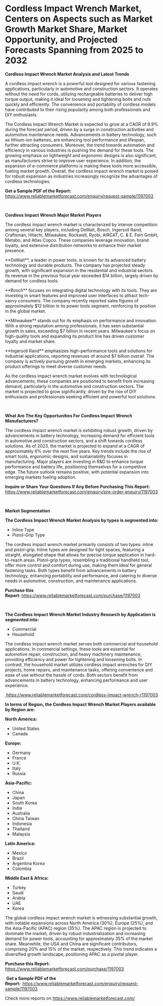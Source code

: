 <p><h1>Cordless Impact Wrench Market, Centers on Aspects such as Market Growth Market Share, Market Opportunity, and Projected Forecasts Spanning from 2025 to 2032</h1></p><p><strong>Cordless Impact Wrench Market Analysis and Latest Trends</strong></p>
<p><p>A cordless impact wrench is a powerful tool designed for various fastening applications, particularly in automotive and construction sectors. It operates without the need for cords, utilizing rechargeable batteries to deliver high torque output, making it ideal for loosening and tightening bolts and nuts quickly and efficiently. The convenience and portability of cordless models have contributed to their rising popularity among both professionals and DIY enthusiasts.</p><p>The Cordless Impact Wrench Market is expected to grow at a CAGR of 8.9% during the forecast period, driven by a surge in construction activities and automotive maintenance needs. Advancements in battery technology, such as lithium-ion batteries, are enhancing tool performance and lifespan, further attracting consumers. Moreover, the trend towards automation and efficiency in various industries is pushing the demand for these tools. The growing emphasis on lightweight and ergonomic designs is also significant, as manufacturers strive to improve user experience. In addition, the expansion of e-commerce platforms is making these tools more accessible, fueling market growth. Overall, the cordless impact wrench market is poised for robust expansion as industries increasingly recognize the advantages of cordless technologies.</p></p>
<p><strong>Get a Sample PDF of the Report:&nbsp;</strong> <a href="https://www.reliablemarketforecast.com/enquiry/request-sample/1197003?utm_campaign=2280&utm_medium=2&utm_source=Github&utm_content=ia&utm_term=19022025&utm_id=cordless-impact-wrench">https://www.reliablemarketforecast.com/enquiry/request-sample/1197003</a></p>
<p>&nbsp;</p>
<p><strong>Cordless Impact Wrench Major Market Players</strong></p>
<p><p>The cordless impact wrench market is characterized by intense competition among several key players, including DeWalt, Bosch, Ingersoll Rand, Craftsman, Hitachi, Milwaukee, Rockwell, Ryobi, AIRCAT, C. & E. Fein GmbH, Metabo, and Atlas Copco. These companies leverage innovation, brand loyalty, and extensive distribution networks to enhance their market presence.</p><p>**DeWalt**, a leader in power tools, is known for its advanced battery technology and durable products. The company has projected steady growth, with significant expansion in the residential and industrial sectors. Its revenue in the previous fiscal year exceeded $14 billion, largely driven by demand for cordless tools.</p><p>**Bosch** focuses on integrating digital technology with its tools. They are investing in smart features and improved user interfaces to attract tech-savvy consumers. The company recently reported sales figures of approximately $12 billion in its power tools segment, reinforcing its position in the global market.</p><p>**Milwaukee** stands out for its emphasis on performance and innovation. With a strong reputation among professionals, it has seen substantial growth in sales, exceeding $7 billion in recent years. Milwaukee's focus on high-quality tools and expanding its product line has driven customer loyalty and market share.</p><p>**Ingersoll Rand** emphasizes high-performance tools and solutions for industrial applications, reporting revenues of around $7 billion overall. The company is actively pursuing growth in emerging markets, enhancing its product offerings to meet diverse customer needs.</p><p>As the cordless impact wrench market evolves with technological advancements, these companies are positioned to benefit from increasing demand, particularly in the automotive and construction sectors. The market is projected to grow significantly, driven by the rise of DIY enthusiasts and professionals seeking efficient and powerful tool solutions.</p></p>
<p>&nbsp;</p>
<p><strong>What Are The Key Opportunities For Cordless Impact Wrench Manufacturers?</strong></p>
<p><p>The cordless impact wrench market is exhibiting robust growth, driven by advancements in battery technology, increasing demand for efficient tools in automotive and construction sectors, and a shift towards cordless solutions. As of 2023, the market is projected to expand at a CAGR of approximately 6% over the next five years. Key trends include the rise of smart tools, ergonomic designs, and sustainability focuses in manufacturing. Major players are investing in R&D to enhance torque performance and battery life, positioning themselves for a competitive edge. The future outlook remains positive, with potential expansion into emerging markets fueling adoption.</p></p>
<p><strong>Inquire or Share Your Questions If Any Before Purchasing This Report:</strong> <a href="https://www.reliablemarketforecast.com/enquiry/pre-order-enquiry/1197003?utm_campaign=2280&utm_medium=2&utm_source=Github&utm_content=ia&utm_term=19022025&utm_id=cordless-impact-wrench">https://www.reliablemarketforecast.com/enquiry/pre-order-enquiry/1197003</a></p>
<p>&nbsp;</p>
<p><strong>Market Segmentation</strong></p>
<p><strong>The Cordless Impact Wrench Market Analysis by types is segmented into:</strong></p>
<p><ul><li>Inline Type</li><li>Pistol-Grip Type</li></ul></p>
<p><p>The cordless impact wrench market primarily consists of two types: inline and pistol-grip. Inline types are designed for tight spaces, featuring a straight, elongated shape that allows for precise torque application in hard-to-reach areas. Pistol-grip types, resembling a traditional handheld tool, offer more control and comfort during use, making them ideal for general fastening tasks. Both types benefit from advancements in battery technology, enhancing portability and performance, and catering to diverse needs in automotive, construction, and maintenance applications.</p></p>
<p><strong>Purchase this Report:&nbsp;</strong><a href="https://www.reliablemarketforecast.com/purchase/1197003?utm_campaign=2280&utm_medium=2&utm_source=Github&utm_content=ia&utm_term=19022025&utm_id=cordless-impact-wrench">https://www.reliablemarketforecast.com/purchase/1197003</a></p>
<p>&nbsp;</p>
<p><strong>The Cordless Impact Wrench Market Industry Research by Application is segmented into:</strong></p>
<p><ul><li>Commercial</li><li>Household</li></ul></p>
<p><p>The cordless impact wrench market serves both commercial and household applications. In commercial settings, these tools are essential for automotive repair, construction, and heavy machinery maintenance, providing efficiency and power for tightening and loosening bolts. In contrast, the household market utilizes cordless impact wrenches for DIY projects, home repairs, and maintenance tasks, offering convenience and ease of use without the hassle of cords. Both sectors benefit from advancements in battery technology, enhancing performance and user experience.</p></p>
<p><a href="https://www.reliablemarketforecast.com/cordless-impact-wrench-r1197003?utm_campaign=2280&utm_medium=2&utm_source=Github&utm_content=ia&utm_term=19022025&utm_id=cordless-impact-wrench">&nbsp;https://www.reliablemarketforecast.com/cordless-impact-wrench-r1197003</a></p>
<p><strong>In terms of Region, the Cordless Impact Wrench Market Players available by Region are:</strong></p>
<p>
    <p> <strong> North America: </strong>
        <ul>
            <li>United States</li>
            <li>Canada</li>
        </ul>
        </p> 
    <p> <strong> Europe: </strong>
        <ul>
            <li>Germany</li>
            <li>France</li>
            <li>U.K.</li>
            <li>Italy</li>
            <li>Russia</li>
        </ul>
        </p> 
    <p> <strong> Asia-Pacific: </strong>
        <ul>
            <li>China</li>
            <li>Japan</li>
            <li>South Korea</li>
            <li>India</li>
            <li>Australia</li>
            <li>China Taiwan</li>
            <li>Indonesia</li>
            <li>Thailand</li>
            <li>Malaysia</li>
        </ul>
        </p> 
    <p> <strong> Latin America: </strong>
        <ul>
            <li>Mexico</li>
            <li>Brazil</li>
            <li>Argentina Korea</li>
            <li>Colombia</li>
        </ul>
        </p> 
    <p> <strong> Middle East & Africa: </strong>
        <ul>
            <li>Turkey</li>
            <li>Saudi</li>
            <li>Arabia</li>
            <li>UAE</li>
            <li>Korea</li>
        </ul>
    </p>
    </p>
<p><p>The global cordless impact wrench market is witnessing substantial growth, with notable expansions across North America (30%), Europe (25%), and the Asia-Pacific (APAC) region (35%). The APAC region is projected to dominate the market, driven by robust industrialization and increasing demand for power tools, accounting for approximately 35% of the market share. Meanwhile, the USA and China are significant contributors, comprising 20% and 15% of the market, respectively. This trend indicates a diversified growth landscape, positioning APAC as a pivotal player.</p></p>
<p><strong>Purchase this Report: </strong><a href="https://www.reliablemarketforecast.com/purchase/1197003?utm_campaign=2280&utm_medium=2&utm_source=Github&utm_content=ia&utm_term=19022025&utm_id=cordless-impact-wrench">https://www.reliablemarketforecast.com/purchase/1197003</a></p>
<p>&nbsp;<strong>Get a Sample PDF of the Report:&nbsp;&nbsp;</strong><a href="https://www.reliablemarketforecast.com/enquiry/request-sample/1197003?utm_campaign=2280&utm_medium=2&utm_source=Github&utm_content=ia&utm_term=19022025&utm_id=cordless-impact-wrench">https://www.reliablemarketforecast.com/enquiry/request-sample/1197003</a></p>
<p><strong></strong></p>
<p>Check more reports on <a href="https://www.reliablemarketforecast.com/?utm_campaign=2280&utm_medium=2&utm_source=Github&utm_content=ia&utm_term=19022025&utm_id=cordless-impact-wrench">https://www.reliablemarketforecast.com/</a></p>